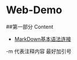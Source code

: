 # Web-Demo
##第一部分
Content

* [MarkDown基本语法连接](https://www.jianshu.com/p/191d1e21f7ed)

-m 代表注释内容 最好加引号


